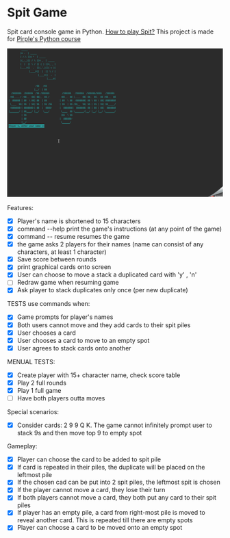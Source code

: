 # Spit Game
Spit card console game in Python.
[How to play Spit?](https://www.youtube.com/watch?v=yv7k6XYzgSo&t=32s)
This project is made for [Pirple's Python course](https://www.pirple.com/courses/python-is-easy)

![](https://github.com/marta-krzyk-dev/SpitGame/blob/master/Gameplay_GIF.gif?raw=true)

Features:
- [x] Player's name is shortened to 15 characters
- [x] command --help print the game's instructions (at any point of the game)
- [x] command -- resume resumes the game
- [x] the game asks 2 players for their names (name can consist of any characters, at least 1 character)
- [x] Save score between rounds
- [x] print graphical cards onto screen
- [x] User can choose to move a stack a duplicated card with 'y' , 'n'
- [ ] Redraw game when resuming game
- [x] Ask player to stack duplicates only once (per new duplicate)

TESTS use commands when:
- [x] Game prompts for player's names
- [x] Both users cannot move and they add cards to their spit piles
- [x] User chooses a card
- [x] User chooses a card to move to an empty spot
- [x] User agrees to stack cards onto another 

MENUAL TESTS:
- [x] Create player with 15+ character name, check score table
- [x] Play 2 full rounds
- [x] Play 1 full game
- [ ] Have both players outta moves

Special scenarios:
- [x] Consider cards: 2 9 9 Q K. The game cannot infinitely prompt user to stack 9s and then move top 9 to empty spot

Gameplay:
- [x] Player can choose the card to be added to spit pile
- [x] If card is repeated in their piles, the duplicate will be placed on the leftmost pile
- [x] If the chosen cad can be put into 2 spit piles, the leftmost spit is chosen
- [x] If the player cannot move a card, they lose their turn
- [x] If both players cannot move a card, they both put any card to their spit piles
- [x] If player has an empty pile, a card from right-most pile is moved to reveal another card. This is repeated till there are empty spots
- [x] Player can choose a card to be moved onto an empty spot
